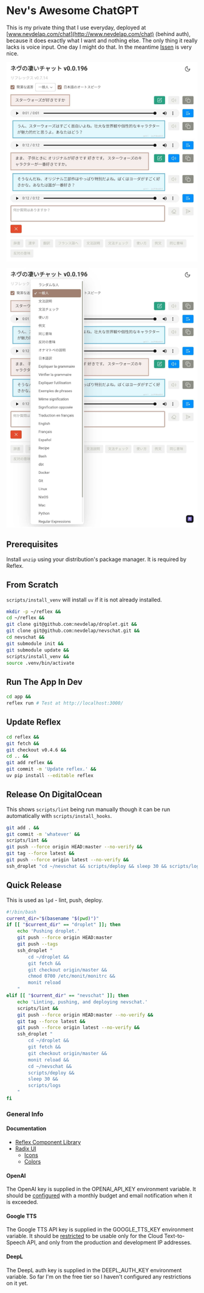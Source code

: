# Nev's Awesome ChatGPT

This is my private thing that I use everyday, deployed at
[www.nevdelap.com/chat](http://www.nevdelap.com/chat) (behind auth), because it
does exactly what I want and nothing else. The only thing it really lacks is
voice input. One day I might do that. In the meantime [Issen](www.issen.com) is
very nice.

<img
  src="screenshot.png"
  width="600px"
  alt="Screenshot of Nev's Awesome ChatGPT" />

<img
  src="screenshot2.png"
  width="600px"
  alt="Another screenshot of Nev's Awesome ChatGPT" />

## Prerequisites

Install `unzip` using your distribution's package manager. It is required by
Reflex.

## From Scratch

`scripts/install_venv` will install `uv` if it is not already installed.

```bash
mkdir -p ~/reflex &&
cd ~/reflex &&
git clone git@github.com:nevdelap/droplet.git &&
git clone git@github.com:nevdelap/nevschat.git &&
cd nevschat &&
git submodule init &&
git submodule update &&
scripts/install_venv &&
source .venv/bin/activate
```

## Run The App In Dev

```bash
cd app &&
reflex run # Test at http://localhost:3000/
```

## Update Reflex

```bash
cd reflex &&
git fetch &&
git checkout v0.4.6 &&
cd .. &&
git add reflex &&
git commit -m 'Update reflex.' &&
uv pip install --editable reflex
```

## Release On DigitalOcean

This shows `scripts/lint` being run manually though it can be run automatically
with `scripts/install_hooks`.

```bash
git add . &&
git commit -m 'whatever' &&
scripts/lint &&
git push --force origin HEAD:master --no-verify &&
git tag --force latest &&
git push --force origin latest --no-verify &&
ssh_droplet "cd ~/nevschat && scripts/deploy && sleep 30 && scripts/logs"
```

## Quick Release

This is used as `lpd` - lint, push, deploy.

```bash
#!/bin/bash
current_dir="$(basename "$(pwd)")"
if [[ "$current_dir" == "droplet" ]]; then
    echo 'Pushing droplet.'
    git push --force origin HEAD:master
    git push --tags
    ssh_droplet "
        cd ~/droplet &&
        git fetch &&
        git checkout origin/master &&
        chmod 0700 /etc/monit/monitrc &&
        monit reload
    "
elif [[ "$current_dir" == "nevschat" ]]; then
    echo 'Linting, pushing, and deploying nevschat.'
    scripts/lint &&
    git push --force origin HEAD:master --no-verify &&
    git tag --force latest &&
    git push --force origin latest --no-verify &&
    ssh_droplet "
        cd ~/droplet &&
        git fetch &&
        git checkout origin/master &&
        monit reload &&
        cd ~/nevschat &&
        scripts/deploy &&
        sleep 30 &&
        scripts/logs
    "
fi
```

### General Info

#### Documentation

* [Reflex Component Library](https://reflex.dev/docs/library/)
* [Radix  UI](https://www.radix-ui.com/)
  * [Icons](https://lucide.dev/icons)
  * [Colors](https://www.radix-ui.com/colors)

#### OpenAI

The OpenAI key is supplied in the OPENAI_API_KEY environment variable. It should
be [configured](https://platform.openai.com/settings/organization/limits) with a
monthly budget and email notification when it is exceeded.

#### Google TTS

The Google TTS API key is supplied in the GOOGLE_TTS_KEY environment variable.
It should be [restricted](https://console.cloud.google.com/apis/credentials) to
be usable only for the Cloud Text-to-Speech API, and only from the production
and development IP addresses.

#### DeepL

The DeepL auth key is supplied in the DEEPL_AUTH_KEY environment variable. So
far I'm on the free tier so I haven't configured any restrictions on it yet.
